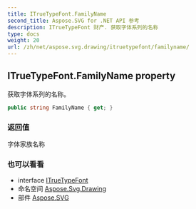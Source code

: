 ```yaml
---
title: ITrueTypeFont.FamilyName
second_title: Aspose.SVG for .NET API 参考
description: ITrueTypeFont 财产. 获取字体系列的名称
type: docs
weight: 20
url: /zh/net/aspose.svg.drawing/itruetypefont/familyname/
---
```

## ITrueTypeFont.FamilyName property

获取字体系列的名称。

```csharp
public string FamilyName { get; }
```

### 返回值

字体家族名称

### 也可以看看

* interface [ITrueTypeFont](../)
* 命名空间 [Aspose.Svg.Drawing](../../itruetypefont/)
* 部件 [Aspose.SVG](../../../)


